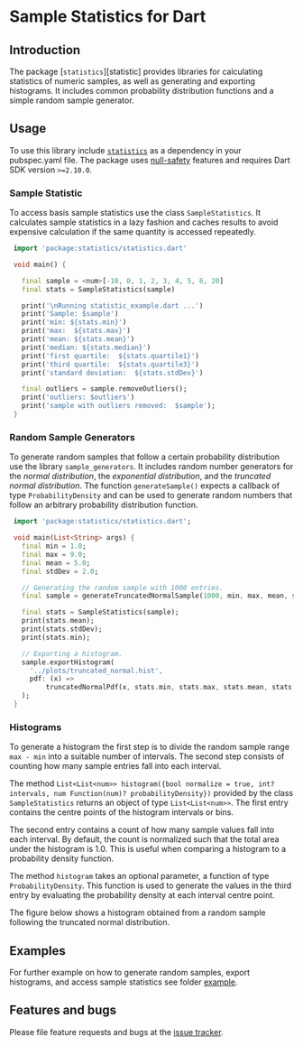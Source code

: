 
# Sample Statistics for Dart



## Introduction

The package [`statistics`][statistic] provides libraries for calculating statistics of
numeric samples, as well as generating and exporting histograms. It includes common probability
distribution functions and a simple random sample generator.

## Usage

To use this library include [`statistics`][statistics] as a dependency in your pubspec.yaml file.
The package uses [null-safety] features and requires Dart SDK version `>=2.10.0`.

### Sample Statistic

To access basis sample statistics use the class `SampleStatistics`. It calculates
sample statistics in a lazy fashion and caches results to avoid expensive calculation if the
same quantity is accessed repeatedly.

```Dart
 import 'package:statistics/statistics.dart'

 void main() {

   final sample = <num>[-10, 0, 1, 2, 3, 4, 5, 6, 20]
   final stats = SampleStatistics(sample)

   print('\nRunning statistic_example.dart ...')
   print('Sample: $sample')
   print('min: ${stats.min}')
   print('max:  ${stats.max}')
   print('mean: ${stats.mean}')
   print('median: ${stats.median}')
   print('first quartile:  ${stats.quartile1}')
   print('third quartile:  ${stats.quartile3}')
   print('standard deviation:  ${stats.stdDev}')

   final outliers = sample.removeOutliers();
   print('outliers: $outliers')
   print('sample with outliers removed:  $sample');
 }
```

### Random Sample Generators

To generate random samples that follow a certain probability distribution use the library
`sample_generators`. It includes random number generators for the *normal distribution*,
the *exponential distribution*, and the *truncated normal distribution*.
The function `generateSample()` expects a callback of type `ProbabilityDensity` and can be used
to generate random numbers that follow an arbitrary probability distribution function.
```Dart
 import 'package:statistics/statistics.dart';

 void main(List<String> args) {
   final min = 1.0;
   final max = 9.0;
   final mean = 5.0;
   final stdDev = 2.0;

   // Generating the random sample with 1000 entries.
   final sample = generateTruncatedNormalSample(1000, min, max, mean, stdDev);

   final stats = SampleStatistics(sample);
   print(stats.mean);
   print(stats.stdDev);
   print(stats.min);

   // Exporting a histogram.
   sample.exportHistogram(
     '../plots/truncated_normal.hist',
     pdf: (x) =>
         truncatedNormalPdf(x, stats.min, stats.max, stats.mean, stats.stdDev),
   );
 }
```

### Histograms

To generate a histogram the first step is to divide the random sample range `max - min` into a suitable number of intervals. The second step consists of counting how many sample entries fall into each
interval.

The method `List<List<num>> histogram({bool normalize = true, int? intervals, num Function(num)? probabilityDensity})` provided by the class `SampleStatistics` returns an object of type `List<List<num>>`. The first entry contains the centre points of the histogram intervals or bins.

The second entry contains a count of how many sample values fall into each interval. By default,
the count is normalized such that the total area under the histogram is 1.0. This is useful
when comparing a histogram to a probability density function.

The method `histogram` takes an optional parameter, a function of type `ProbabilityDensity`.
This function is used to generate the values in the third entry by evaluating the probability density
at each interval centre point.

The figure below shows a histogram obtained from a random sample following the truncated
normal distribution.












## Examples

For further example on how to generate random samples, export histograms, and access sample statistics see folder [example].



## Features and bugs

Please file feature requests and bugs at the [issue tracker].

[CachedObjectFactory]: https://pub.dev/documentation/statistics/latest/statistics/CachedObjectFactory.html

[issue tracker]: https://github.com/simphotonics/statistics/issues

[example]: https://github.com/simphotonics/statistic/tree/master/example

[statistics]: https://pub.dev/packages/statistics

[lazy_initialization]: https://en.wikipedia.org/wiki/Lazy_initialization

[null-safety]: https://dart.dev/null-safety

[Lazy]: https://pub.dev/documentation/statistics/latest/statistics/Lazy-class.html
